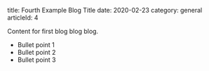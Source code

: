 title: Fourth Example Blog Title
date: 2020-02-23
category: general
articleId: 4

Content for first blog blog blog.

- Bullet point 1
- Bullet point 2
- Bullet point 3
